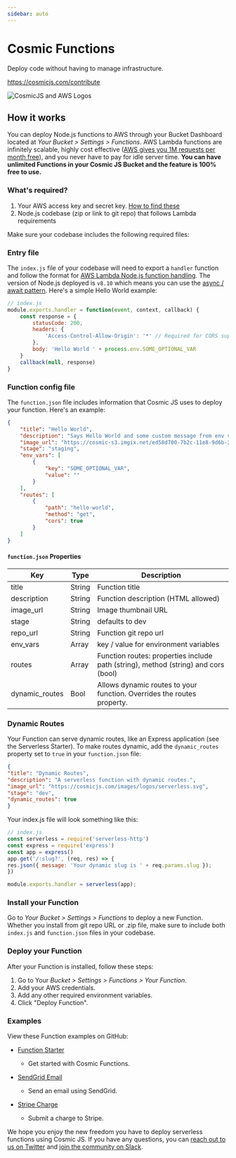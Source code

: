 ```yaml
---
sidebar: auto
---
```


# Cosmic Functions

Deploy code without having to manage infrastructure.

https://cosmicjs.com/contribute

![CosmicJS and AWS Logos](/images/cosmicjs-aws-logos.jpg)

## How it works

You can deploy Node.js functions to AWS through your Bucket Dashboard located at _Your Bucket > Settings > Functions_. AWS Lambda functions are infinitely scalable, highly cost effective ([AWS gives you 1M requests per month free](https://aws.amazon.com/lambda/pricing/)), and you never have to pay for idle server time. **You can have unlimited Functions in your Cosmic JS Bucket and the feature is 100% free to use.**

### What's required?

1. Your AWS access key and secret key. [How to find these](/functions)
2. Node.js codebase (zip or link to git repo) that follows Lambda requirements

Make sure your codebase includes the following required files:

### Entry file

The `index.js` file of your codebase will need to export a `handler` function and follow the format for [AWS Lambda Node.js function handling](https://docs.aws.amazon.com/lambda/latest/dg/nodejs-prog-model-handler.html). The version of Node.js deployed is `v8.10` which means you can use the [async / await pattern](https://aws.amazon.com/blogs/compute/node-js-8-10-runtime-now-available-in-aws-lambda/). Here's a simple Hello World example:

```js
// index.js
module.exports.handler = function(event, context, callback) {
	const response = {
		statusCode: 200,
		headers: {
			'Access-Control-Allow-Origin': '*' // Required for CORS support to work
		},
		body: 'Hello World ' + process.env.SOME_OPTIONAL_VAR
	}
	callback(null, response)
}
```

### Function config file

The `function.json` file includes information that Cosmic JS uses to deploy your function. Here's an example:

```json
{
	"title": "Hello World",
	"description": "Says Hello World and some custom message from env var.",
	"image_url": "https://cosmic-s3.imgix.net/ed58d700-7b2c-11e8-9d6b-252d8b978aea-SendGrid-Logo.png",
	"stage": "staging",
	"env_vars": [
		{
			"key": "SOME_OPTIONAL_VAR",
			"value": ""
		}
	],
	"routes": [
		{
			"path": "hello-world",
			"method": "get",
			"cors": true
		}
	]
}
```

#### `function.json` Properties

| Key            | Type   | Description                                                                        |
| -------------- | ------ | ---------------------------------------------------------------------------------- |
| title          | String | Function title                                                                     |
| description    | String | Function description (HTML allowed)                                                |
| image_url      | String | Image thumbnail URL                                                                |
| stage          | String | defaults to dev                                                                    |
| repo_url       | String | Function git repo url                                                              |
| env_vars       | Array  | key / value for environment variables                                              |
| routes         | Array  | Function routes: properties include path (string), method (string) and cors (bool) |
| dynamic_routes | Bool   | Allows dynamic routes to your function. Overrides the routes property.             |

### Dynamic Routes

Your Function can serve dynamic routes, like an Express application (see the Serverless Starter). To make routes dynamic, add the `dynamic_routes` property set to `true` in your `function.json` file:

```json
{
"title": "Dynamic Routes",
"description": "A serverless function with dynamic routes.",
"image_url": "https://cosmicjs.com/images/logos/serverless.svg",
"stage": "dev",
"dynamic_routes": true
}
```

Your index.js file will look something like this:

```js
// index.js
const serverless = require('serverless-http')
const express = require('express')
const app = express()
app.get('/:slug?', (req, res) => {
res.json({ message: 'Your dynamic slug is ' + req.params.slug });
})

module.exports.handler = serverless(app);
```

### Install your Function
Go to *Your Bucket > Settings > Functions* to deploy a new Function. Whether you install from git repo URL or .zip file, make sure to include both `index.js` and `function.json` files in your codebase.

### Deploy your Function

After your Function is installed, follow these steps:

1. Go to Your *Bucket > Settings > Functions > Your Function*.
1. Add your AWS credentials.
1. Add any other required environment variables.
1. Click "Deploy Function".

### Examples
View these Function examples on GitHub:

- [Function Starter](https://github.com/cosmicjs/function-starter)
  - Get started with Cosmic Functions.

- [SendGrid Email](https://github.com/cosmicjs/send-email-function)
  - Send an email using SendGrid.

- [Stripe Charge](https://github.com/cosmicjs/stripe-charge-function)
  - Submit a charge to Stripe.

We hope you enjoy the new freedom you have to deploy serverless functions using Cosmic JS. If you have any questions, you can [reach out to us on Twitter](https://twitter.com/cosmic_js) and [join the community on Slack](https://cosmicjs.com/community).
